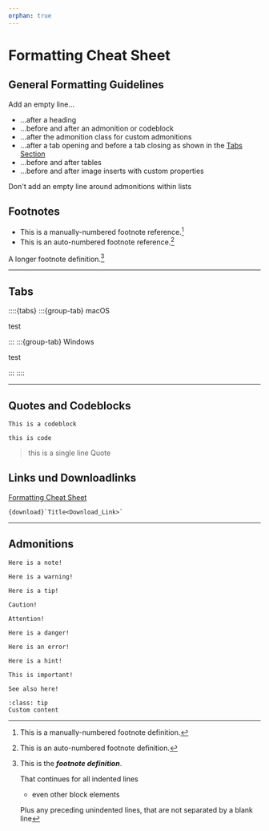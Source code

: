 ```yaml
---
orphan: true
---
```


Formatting Cheat Sheet
====

## General Formatting Guidelines

Add an empty line...
- ...after a heading
- ...before and after an admonition or codeblock
- ...after the admonition class for custom admonitions
- ...after a tab opening and before a tab closing as shown in the [Tabs Section](#tabs)
- ...before and after tables
- ...before and after image inserts with custom properties

Don't add an empty line around admonitions within lists

## Footnotes

- This is a manually-numbered footnote reference.[^3]
- This is an auto-numbered footnote reference.[^myref]

[^myref]: This is an auto-numbered footnote definition.
[^3]: This is a manually-numbered footnote definition.

A longer footnote definition.[^mylongdef]

[^mylongdef]: This is the _**footnote definition**_.

    That continues for all indented lines

    - even other block elements

    Plus any preceding unindented lines,
that are not separated by a blank line

---

## Tabs

::::{tabs}
:::{group-tab} macOS

test

:::
:::{group-tab} Windows

test

:::
::::

---

## Quotes and Codeblocks

	This is a codeblock

`this is code`

> this is a single line Quote

## Links und Downloadlinks

[Formatting Cheat Sheet](Formatting_Cheat-Sheet)

```
{download}`Title<Download_Link>`
```

---

## Admonitions

```{note}
Here is a note!
```

```{warning}
Here is a warning!
```

```{tip}
Here is a tip!
```

```{caution}
Caution!
```

```{attention}
Attention!
```

```{danger}
Here is a danger!
```

```{error}
Here is an error!
```

```{hint}
Here is a hint!
```

```{important}
This is important!
```

```{seealso}
See also here!
```

```{admonition} Custom
:class: tip
Custom content
```